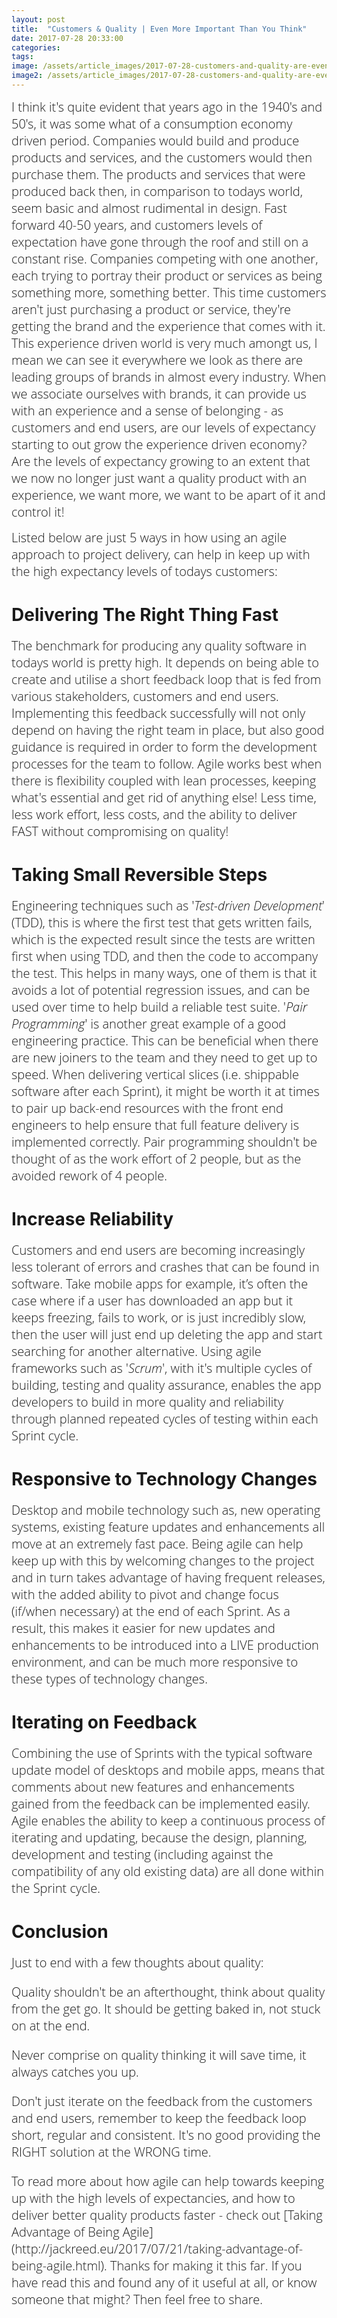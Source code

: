 ```yaml
---
layout: post
title:  "Customers & Quality | Even More Important Than You Think"
date: 2017-07-28 20:33:00
categories:
tags:
image: /assets/article_images/2017-07-28-customers-and-quality-are-even-more-important-than-you-think/customers-and-quality-are-even-more-important-than-you-think.JPG
image2: /assets/article_images/2017-07-28-customers-and-quality-are-even-more-important-than-you-think/customers-and-quality-are-even-more-important-than-you-think-mobile.JPG 
---
```

<span style="color:#00000; font-family: 'open sans'; font-size: 1em; font-size: 20px; font-weight: 200; hyphens: none;">I think it's quite evident that years ago in the 1940's and 50's, it was some what of a consumption economy driven period. Companies would build and produce products and services, and the customers would then purchase them. The products and services that were produced back then, in comparison to todays world, seem basic and almost rudimental in design. Fast forward 40-50 years, and customers levels of expectation have gone through the roof and still on a constant rise. Companies competing with one another, each trying to portray their product or services as being something more, something better. This time customers aren't just purchasing a product or service, they're getting the brand and the experience that comes with it. This experience driven world is very much amongt us, I mean we can see it everywhere we look as there are leading groups of brands in almost every industry. When we associate ourselves with brands, it can provide us with an experience and a sense of belonging - as customers and end users, are our levels of expectancy starting to out grow the experience driven economy? Are the levels of expectancy growing to an extent that we now no longer just want a quality product with an experience, we want more, we want to be apart of it and control it!<span style="color:#00000; font-family: 'open sans'; font-size: 1em; font-size: 20px; font-weight: 200; hyphens: none;">

<span style="color:#00000; font-family: 'open sans'; font-size: 1em; font-size: 20px; font-weight: 200; hyphens: none;">Listed below are just 5 ways in how using an agile approach to project delivery, can help in keep up with the high expectancy levels of todays customers:<span style="color:#00000; font-family: 'open sans'; font-size: 1em; font-size: 20px; font-weight: 200; hyphens: none;">

# Delivering The Right Thing Fast
<span style="color:#00000; font-family: 'open sans'; font-size: 1em; font-size: 20px; font-weight: 200; hyphens: none;">The benchmark for producing any quality software in todays world is pretty high. It depends on being able to create and utilise a short feedback loop that is fed from various stakeholders, customers and end users. Implementing this feedback successfully will not only depend on having the right team in place, but also good guidance is required in order to form the development processes for the team to follow. Agile works best when there is flexibility coupled with lean processes, keeping what's essential and get rid of anything else! Less time, less work effort, less costs, and the ability to deliver FAST without compromising on quality!<span style="color:#00000; font-family: 'open sans'; font-size: 1em; font-size: 20px; font-weight: 200; hyphens: none;">


# Taking Small Reversible Steps
<span style="color:#00000; font-family: 'open sans'; font-size: 1em; font-size: 20px; font-weight: 200; hyphens: none;">Engineering techniques such as '_Test-driven Development_' (TDD), this is where the first test that gets written fails, which is the expected result since the tests are written first when using TDD, and then the code to accompany the test. This helps in many ways, one of them is that it avoids a lot of potential regression issues, and can be used over time to help build a reliable test suite. '_Pair Programming_' is another great example of a good engineering practice. This can be beneficial when there are new joiners to the team and they need to get up to speed. When delivering vertical slices (i.e. shippable software after each Sprint), it might be worth it at times to pair up back-end resources with the front end engineers to help ensure that full feature delivery is implemented correctly. Pair programming shouldn't be thought of as the work effort of 2 people, but as the avoided rework of 4 people.<span style="color:#00000; font-family: 'open sans'; font-size: 1em; font-size: 20px; font-weight: 200; hyphens: none;">

# Increase Reliability
<span style="color:#00000; font-family: 'open sans'; font-size: 1em; font-size: 20px; font-weight: 200; hyphens: none;">Customers and end users are becoming increasingly less tolerant of errors and crashes that can be found in software. Take mobile apps for example, it’s often the case where if a user has downloaded an app but it keeps freezing, fails to work, or is just incredibly slow, then the user will just end up deleting the app and start searching for another alternative. Using agile frameworks such as '_Scrum_', with it's multiple cycles of building, testing and quality assurance, enables the app developers to build in more quality and reliability through planned repeated cycles of testing within each Sprint cycle.<span style="color:#00000; font-family: 'open sans'; font-size: 1em; font-size: 20px; font-weight: 200; hyphens: none;">

# Responsive to Technology Changes
<span style="color:#00000; font-family: 'open sans'; font-size: 1em; font-size: 20px; font-weight: 200; hyphens: none;">Desktop and mobile technology such as, new operating systems, existing feature updates and enhancements all move at an extremely fast pace. Being agile can help keep up with this by welcoming changes to the project and in turn takes advantage of having frequent releases, with the added ability to pivot and change focus (if/when necessary) at the end of each Sprint. As a result, this makes it easier for new updates and enhancements to be introduced into a LIVE production environment, and can be much more responsive to these types of technology changes.<span style="color:#00000; font-family: 'open sans'; font-size: 1em; font-size: 20px; font-weight: 200; hyphens: none;">

# Iterating on Feedback
<span style="color:#00000; font-family: 'open sans'; font-size: 1em; font-size: 20px; font-weight: 200; hyphens: none;">Combining the use of Sprints with the typical software update model of desktops and mobile apps, means that comments about new features and enhancements gained from the feedback can be implemented easily. Agile enables the ability to keep a continuous process of iterating and updating, because the design, planning, development and testing (including against the compatibility of any old existing data) are all done within the Sprint cycle.<span style="color:#00000; font-family: 'open sans'; font-size: 1em; font-size: 20px; font-weight: 200; hyphens: none;">

# Conclusion
<span style="color:#00000; font-family: 'open sans'; font-size: 1em; font-size: 20px; font-weight: 200; hyphens: none;">
Just to end with a few thoughts about quality:<span style="color:#00000; font-family: 'open sans'; font-size: 1em; font-size: 20px; font-weight: 200; hyphens: none;">

<span style="color:#00000; font-family: 'open sans'; font-size: 1em; font-size: 20px; font-weight: 200; hyphens: none;">Quality shouldn't be an afterthought, think about quality from the get go. It should be getting baked in, not stuck on at the end.<span style="color:#00000; font-family: 'open sans'; font-size: 1em; font-size: 20px; font-weight: 200; hyphens: none;">

<span style="color:#00000; font-family: 'open sans'; font-size: 1em; font-size: 20px; font-weight: 200; hyphens: none;">Never comprise on quality thinking it will save time, it always catches you up.<span style="color:#00000; font-family: 'open sans'; font-size: 1em; font-size: 20px; font-weight: 200; hyphens: none;">

<span style="color:#00000; font-family: 'open sans'; font-size: 1em; font-size: 20px; font-weight: 200; hyphens: none;"> Don't just iterate on the feedback from the customers and end users, remember to keep the feedback loop short, regular and consistent. It's no good providing the RIGHT solution at the WRONG time.<span style="color:#00000; font-family: 'open sans'; font-size: 1em; font-size: 20px; font-weight: 200; hyphens: none;">

<span style="color:#00000; font-family: 'open sans'; font-size: 1em; font-size: 20px; font-weight: 200; hyphens: none;">
To read more about how agile can help towards keeping up with the high levels of expectancies, and how to deliver better quality products faster - check out [Taking Advantage of Being Agile](http://jackreed.eu/2017/07/21/taking-advantage-of-being-agile.html).<span style="color:#00000; font-family: 'open sans'; font-size: 1em; font-size: 20px; font-weight: 200; hyphens: none;">

<span style="color:#00000; font-family: 'open sans'; font-size: 1em; font-size: 20px; font-weight: 200; hyphens: none;">
Thanks for making it this far. If you have read this and found any of it useful at all, or know someone that might? Then feel free to share.</span>
